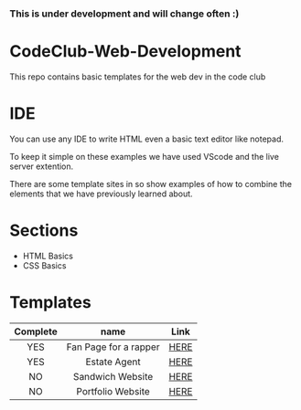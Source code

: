 ### This is under development and will change often :) 

# CodeClub-Web-Development
This repo contains basic templates for the web dev in the code club

# IDE
You can use any IDE to write HTML even a basic text editor like notepad.

To keep it simple on these examples we have used VScode and the live server extention.

There are some template sites in so show examples of how to combine the elements that we have previously learned about.

# Sections
- HTML Basics
- CSS Basics 

# Templates

| Complete | name | Link |
| :--: | :--: | :--: |
| YES | Fan Page for a rapper | [HERE](/templates/fan_page/index.html) |
| YES | Estate Agent | [HERE](/templates/fan_page/index.html)|
| NO | Sandwich Website | [HERE](/templates/fan_page/index.html) |
| NO | Portfolio Website | [HERE](/templates/fan_page/index.html) |
